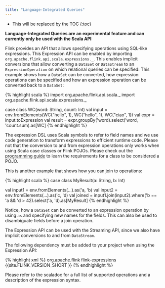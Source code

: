 ```yaml
---
title: "Language-Integrated Queries"
---
```

<!--
Licensed to the Apache Software Foundation (ASF) under one
or more contributor license agreements.  See the NOTICE file
distributed with this work for additional information
regarding copyright ownership.  The ASF licenses this file
to you under the Apache License, Version 2.0 (the
"License"); you may not use this file except in compliance
with the License.  You may obtain a copy of the License at

  http://www.apache.org/licenses/LICENSE-2.0

Unless required by applicable law or agreed to in writing,
software distributed under the License is distributed on an
"AS IS" BASIS, WITHOUT WARRANTIES OR CONDITIONS OF ANY
KIND, either express or implied.  See the License for the
specific language governing permissions and limitations
under the License.
-->

* This will be replaced by the TOC
{:toc}

**Language-Integrated Queries are an experimental feature and can currently only be used with
the Scala API**

Flink provides an API that allows specifying operations using SQL-like expressions.
This Expression API can be enabled by importing
`org.apache.flink.api.scala.expressions._`.  This enables implicit conversions that allow
converting a `DataSet` or `DataStream` to an `ExpressionOperation` on which relational queries
can be specified. This example shows how a `DataSet` can be converted, how expression operations
can be specified and how an expression operation can be converted back to a `DataSet`:

{% highlight scala %}
import org.apache.flink.api.scala._
import org.apache.flink.api.scala.expressions._ 

case class WC(word: String, count: Int)
val input = env.fromElements(WC("hello", 1), WC("hello", 1), WC("ciao", 1))
val expr = input.toExpression
val result = expr.groupBy('word).select('word, 'count.sum).as[WC]
{% endhighlight %}

The expression DSL uses Scala symbols to refer to field names and we use code generation to
transform expressions to efficient runtime code. Please not that the conversion to and from
expression operations only works when using Scala case classes or Flink POJOs. Please check out
the [programming guide](programming_guide.html) to learn the requirements for a class to be 
considered a POJO.
 
This is another example that shows how you
can join to operations:

{% highlight scala %}
case class MyResult(a: String, b: Int)

val input1 = env.fromElements(...).as('a, 'b)
val input2 = env.fromElements(...).as('c, 'd)
val joined = input1.join(input2).where('b == 'a && 'd > 42).select('a, 'd).as[MyResult]
{% endhighlight %}

Notice, how a `DataSet` can be converted to an expression operation by using `as` and specifying new
names for the fields. This can also be used to disambiguate fields before a join operation.

The Expression API can be used with the Streaming API, since we also have implicit conversions to
and from `DataStream`.

The following dependency must be added to your project when using the Expression API:

{% highlight xml %}
<dependency>
  <groupId>org.apache.flink</groupId>
  <artifactId>flink-expressions</artifactId>
  <version>{{site.FLINK_VERSION_SHORT }}</version>
</dependency>
{% endhighlight %}

Please refer to the scaladoc for a full list of supported operations and a description of the
expression syntax. 
